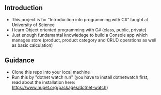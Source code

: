 ## Introduction

- This project is for "Introduction into programming with C#" taught at University of Science
- I learn Object oriented programming with C# (class, public, private)
- Just enough fundamantal knowledege to build a Console app which manages store (product, product category and CRUD operations as well as basic calculation)

## Guidance

- Clone this repo into your local machine
- Run this by "dotnet watch run" (you have to install dotnetwatch first, read about the installation here: https://www.nuget.org/packages/dotnet-watch)
